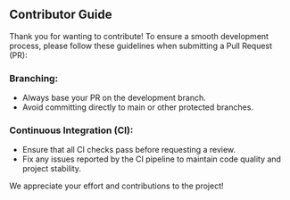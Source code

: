 ## Contributor Guide
Thank you for wanting to contribute! To ensure a smooth development process, please follow these guidelines when submitting a Pull Request (PR):

### Branching:

 - Always base your PR on the development branch.
 - Avoid committing directly to main or other protected branches.

### Continuous Integration (CI):

- Ensure that all CI checks pass before requesting a review.
- Fix any issues reported by the CI pipeline to maintain code quality and project stability.

We appreciate your effort and contributions to the project!
